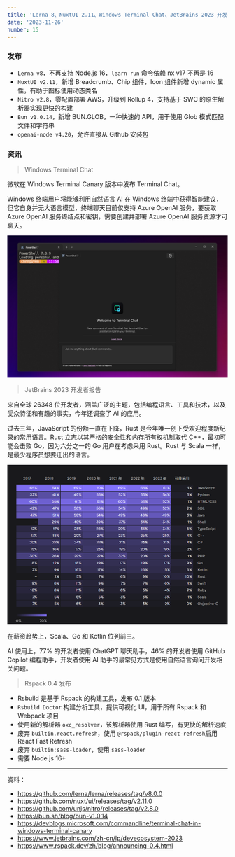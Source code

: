 ```yaml
---
title: 'Lerna 8、NuxtUI 2.11、Windows Terminal Chat、JetBrains 2023 开发者报告、Rspack 0.4 发布'
date: '2023-11-26'
number: 15
---
```


### 发布

- `Lerna v8`，不再支持 Node.js 16，`learn run` 命令依赖 nx v17 不再是 16
- `NuxtUI v2.11`，新增 Breadcrumb、Chip 组件，Icon 组件新增 dynamic 属性，有助于图标使用动态类名
- `Nitro v2.8`，零配置部署 AWS，升级到 Rollup 4，支持基于 SWC 的原生解析器实现更快的构建
- `Bun v1.0.14`，新增 BUN.GLOB，一种快速的 API，用于使用 Glob 模式匹配文件和字符串
- `openai-node v4.20`，允许直接从 Github 安装包

### 资讯

> Windows Terminal Chat

微软在 Windows Terminal Canary 版本中发布 Terminal Chat。

Windows 终端用户将能够利用自然语言 AI 在 Windows 终端中获得智能建议，但它自身并无大语言模型，终端聊天目前仅支持 Azure OpenAI 服务，要获取 Azure OpenAI 服务终结点和密钥，需要创建并部署 Azure OpenAI 服务资源才可聊天。

![](../assets/terminal-chat.png)

> JetBrains 2023 开发者报告

来自全球 26348 位开发者，涵盖广泛的主题，包括编程语言、工具和技术，以及受众特征和有趣的事实，今年还调查了 AI 的应用。

过去三年，JavaScript 的份额一直在下降，Rust 是今年唯一创下受欢迎程度新纪录的常用语言。Rust 立志以其严格的安全性和内存所有权机制取代 C++，最初可能会击败 Go，因为六分之一的 Go 用户在考虑采用 Rust。Rust 与 Scala 一样，是最少程序员想要迁出的语言。

![](../assets/jetbrain-2023.png)

在薪资趋势上，Scala、Go 和 Kotlin 位列前三。

AI 使用上，77% 的开发者使用 ChatGPT 聊天助手，46% 的开发者使用 GitHub Copilot 编程助手，开发者使用 AI 助手的最常见方式是使用自然语言询问开发相关问题。

> Rspack 0.4 发布

- Rsbuild 是基于 Rspack 的构建工具，发布 0.1 版本
- `Rsbuild Doctor` 构建分析工具，提供可视化 UI，用于所有 Rspack 和 Webpack 项目
- 使用新的解析器 `oxc_resolver`，该解析器使用 Rust 编写，有更快的解析速度
- 废弃 `builtin.react.refresh`，使用 `@rspack/plugin-react-refresh`启用 React Fast Refresh
- 废弃 `builtin:sass-loader`，使用 `sass-loader`
- 需要 Node.js 16+

---

资料：

- https://github.com/lerna/lerna/releases/tag/v8.0.0
- https://github.com/nuxt/ui/releases/tag/v2.11.0
- https://github.com/unjs/nitro/releases/tag/v2.8.0
- https://bun.sh/blog/bun-v1.0.14
- https://devblogs.microsoft.com/commandline/terminal-chat-in-windows-terminal-canary
- https://www.jetbrains.com/zh-cn/lp/devecosystem-2023
- https://www.rspack.dev/zh/blog/announcing-0.4.html
